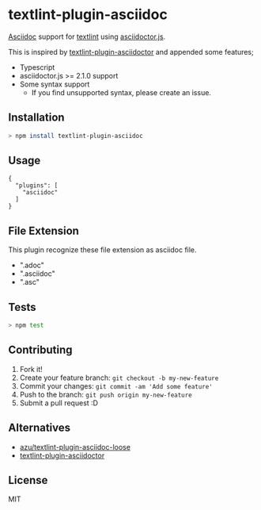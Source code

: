# textlint-plugin-asciidoc

[Asciidoc](https://asciidoc.org/ "Asciidoc") support for [textlint](https://github.com/textlint/textlint "textlint")
using [asciidoctor.js](https://github.com/asciidoctor/asciidoctor.js).

This is inspired by [textlint-plugin-asciidoctor](https://github.com/seikichi/textlint-plugin-asciidoctor, "textlint-plugin-asciidoctor") and appended some features;

- Typescript
- asciidoctor.js >= 2.1.0 support
- Some syntax support
  - If you find unsupported syntax, please create an issue.

## Installation

```sh
> npm install textlint-plugin-asciidoc
```

## Usage

```
{
  "plugins": [
    "asciidoc"
  ]
}
```

## File Extension

This plugin recognize these file extension as asciidoc file.

- ".adoc"
- ".asciidoc"
- ".asc"

## Tests

```sh
> npm test
```

## Contributing

1. Fork it!
2. Create your feature branch: `git checkout -b my-new-feature`
3. Commit your changes: `git commit -am 'Add some feature'`
4. Push to the branch: `git push origin my-new-feature`
5. Submit a pull request :D

## Alternatives

- [azu/textlint-plugin-asciidoc-loose](https://github.com/azu/textlint-plugin-asciidoc-loose)
- [textlint-plugin-asciidoctor](https://github.com/seikichi/textlint-plugin-asciidoctor)

## License

MIT
